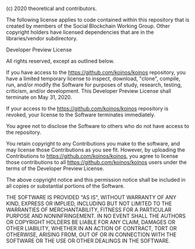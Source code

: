 (c) 2020 theoretical and contributors.

The following license applies to code contained within this repository that
is created by members of the Social Blockchain Working Group.  Other copyright
holders have licensed dependencies that are in the libraries/vendor subdirectory.

Developer Preview License

All rights reserved, except as outlined below.

If you have access to the https://github.com/koinos/koinos repository, you
have a limited temporary license to inspect, download, "clone", compile, run,
and/or modify the Software for purposes of study, research, testing, criticism,
and/or development.  This Developer Preview License shall terminate on May 31, 2020.

If your access to the https://github.com/koinos/koinos repository is revoked,
your license to the Software terminates immediately.

You agree not to disclose the Software to others who do not have access to the repository.

You retain copyright to any Contributions you make to the software, and may license those
Contributions as you see fit.  However, by uploading the Contributions to
https://github.com/koinos/koinos, you agree to license those contributions to all
https://github.com/koinos/koinos users under the terms of the Developer Preview License.

The above copyright notice and this permission notice shall be included in
all copies or substantial portions of the Software.

THE SOFTWARE IS PROVIDED "AS IS", WITHOUT WARRANTY OF ANY KIND, EXPRESS OR
IMPLIED, INCLUDING BUT NOT LIMITED TO THE WARRANTIES OF MERCHANTABILITY,
FITNESS FOR A PARTICULAR PURPOSE AND NONINFRINGEMENT. IN NO EVENT SHALL THE
AUTHORS OR COPYRIGHT HOLDERS BE LIABLE FOR ANY CLAIM, DAMAGES OR OTHER
LIABILITY, WHETHER IN AN ACTION OF CONTRACT, TORT OR OTHERWISE, ARISING FROM,
OUT OF OR IN CONNECTION WITH THE SOFTWARE OR THE USE OR OTHER DEALINGS IN
THE SOFTWARE.
